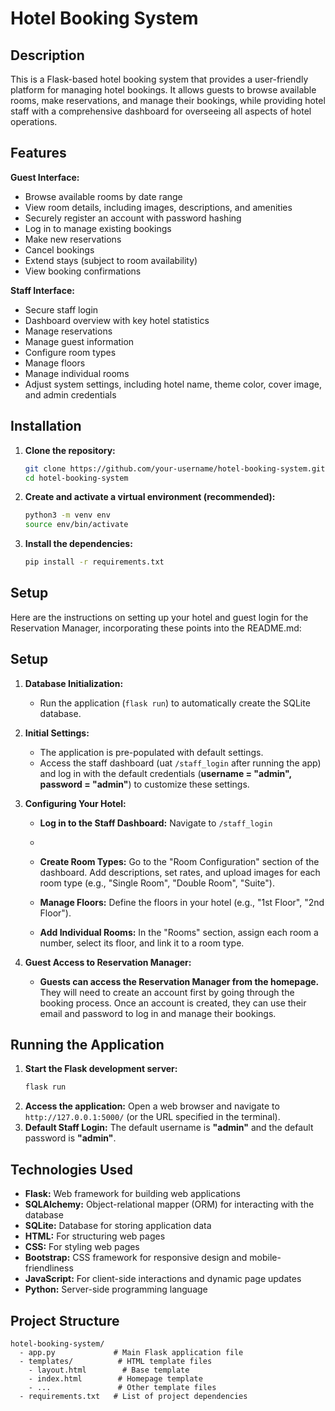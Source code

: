 # Hotel Booking System

## Description

This is a Flask-based hotel booking system that provides a user-friendly platform for managing hotel bookings. It allows guests to browse available rooms, make reservations, and manage their bookings, while providing hotel staff with a comprehensive dashboard for overseeing all aspects of hotel operations. 

## Features

**Guest Interface:**
- Browse available rooms by date range
- View room details, including images, descriptions, and amenities
- Securely register an account with password hashing
- Log in to manage existing bookings
- Make new reservations
- Cancel bookings
- Extend stays (subject to room availability)
- View booking confirmations

**Staff Interface:**
- Secure staff login
- Dashboard overview with key hotel statistics
- Manage reservations 
- Manage guest information 
- Configure room types 
- Manage floors 
- Manage individual rooms 
- Adjust system settings, including hotel name, theme color, cover image, and admin credentials


## Installation

1. **Clone the repository:**
   ```bash
   git clone https://github.com/your-username/hotel-booking-system.git
   cd hotel-booking-system 
   ```
2. **Create and activate a virtual environment (recommended):**
   ```bash
   python3 -m venv env
   source env/bin/activate
   ```
3. **Install the dependencies:**
   ```bash
   pip install -r requirements.txt
   ```

## Setup

Here are the instructions on setting up your hotel and guest login for the Reservation Manager, incorporating these points into the README.md:

## Setup

1. **Database Initialization:** 
   - Run the application (`flask run`) to automatically create the SQLite database.

2. **Initial Settings:**
   - The application is pre-populated with default settings.
   - Access the staff dashboard (uat `/staff_login` after running the app) and log in with the default credentials (**username = "admin", password = "admin"**) to customize these settings.

3. **Configuring Your Hotel:**

   - **Log in to the Staff Dashboard:**  Navigate to `/staff_login`
   - 
   - **Create Room Types:** Go to the "Room Configuration" section of the dashboard.  Add descriptions, set rates, and upload images for each room type (e.g., "Single Room", "Double Room", "Suite").

   - **Manage Floors:**  Define the floors in your hotel (e.g., "1st Floor", "2nd Floor").

   - **Add Individual Rooms:**  In the "Rooms" section, assign each room a number, select its floor, and link it to a room type.

4. **Guest Access to Reservation Manager:**

   - **Guests can access the Reservation Manager from the homepage.** They will need to create an account first by going through the booking process. Once an account is created, they can use their email and password to log in and manage their bookings.


## Running the Application

1. **Start the Flask development server:**
   ```bash
   flask run
   ```
2. **Access the application:** Open a web browser and navigate to `http://127.0.0.1:5000/` (or the URL specified in the terminal).
3. **Default Staff Login:** The default username is **"admin"** and the default password is **"admin"**.

## Technologies Used

- **Flask:** Web framework for building web applications
- **SQLAlchemy:**  Object-relational mapper (ORM) for interacting with the database
- **SQLite:**  Database for storing application data
- **HTML:** For structuring web pages
- **CSS:** For styling web pages
- **Bootstrap:** CSS framework for responsive design and mobile-friendliness
- **JavaScript:** For client-side interactions and dynamic page updates
- **Python:** Server-side programming language

## Project Structure

```
hotel-booking-system/
  - app.py             # Main Flask application file
  - templates/          # HTML template files
    - layout.html        # Base template
    - index.html        # Homepage template
    - ...               # Other template files
  - requirements.txt   # List of project dependencies
```
